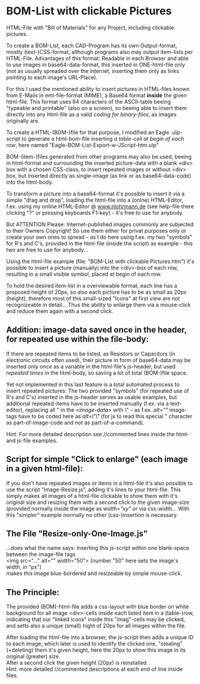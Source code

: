 # BOM-List with clickable Pictures
HTML-File with "Bill of Materials" for any Project, including clickable pictures.

To create a BOM-List, each CAD-Program has its own Output-format, mostly (text-)CSS-format, although
programs also may output item-lists per HTML-File. Advantages of this format: Readable in each Browser
and able to use images in base64-data-format, this inserted in ONE-html-file only (not as usually spreaded
over the internet, inserting them only as links pointing to each image's URL-Place).

For this I used the mentioned ability to insert pictures in HTML-files known from E-Mails in eml-file-format
(MIME), a Base64 format **inside** the given html-file. This format uses 64 characters of the ASCII-table
beeing "typeable and printable" (also on a screen), so beeing able to insert them directly into any html-file
as a valid *coding for binary-files*, as images originally are.

To create a HTML-(BOM-)file for that purpose, I modified an Eagle .ulp-script to generate a html-bom-file
inserting *a table-cell at begin of each row*, here named "Eagle-BOM-List-Export-w-JScript-htm.ulp" 

BOM-(item-)files generated from other programs may also be used, beeing in html-format and
surrounding the inserted picture-data with a blank &lt;div&gt; box with a chosen CSS-class, to insert repeated images
or without &lt;div&gt; box, but inserted directly as single-image (as link or as base64-data-code) into the html-body.

To transform a picture into a base64-format it's possible to insert it via a simple "drag and drop",
loading the html-file into a (onlne) HTML-Editor, f.ex. using my online HTML-Editor @ www.nlohrmann.de
(see help-file there clicking "?" or pressing keyboards F1-key) - it's free to use for anybody.

But ATTENTION Please: Internet-published images commonly are subjected to their Owners Copyright! So use
them either for privat purposes only or create your own ones to spread – as I do here using f.ex. my two
"symbols" for R's and C's, provided in the html-file (inside the script) as example - this two are free to use
for anybody...

Using the html-file example (file: "BOM-List with clickable Pictures.htm") it's possible to insert a picture
(manually) into the &lt;div&gt;-box of each row, resulting in a small visible symbol, placed at begin of each row.

To hold the desired item-list in a overviewable format, each line has a proposed height of 20px, so also
each picture has to be as small as 20px (height), therefore most of this small-sized "Icons" at first view are
not recognizeable in detail...
Thus the ability to enlarge them via a mouse-click and reduce them again with a second click.

Addition: image-data saved once in the header, for repeated use within the file-body:
---------
If there are repeated items to be listed, as Resistors or Capacitors (in electronic circuits often used),
their picture in form of base64-data may be inserted *only once* as a variable in the html-file's js-header,
but used *repeated times* in the html-body, so saving a lot of total (BOM-)file space.

Yet not implemented in this last feature is a total automated process to insert repeated pictures: The two
provided "symbols" (for repeated use of R's and C's) inserted in the js-header serves as usable examples,
but additional repeated-items have to be inserted manually (f.ex. via a text-editor),
replacing all " in the *&lt;image-data&gt;* with \\" – as f.ex. *alt=""* image-tags have to be coded here
as *alt=\\"\\"* (for js to read this special " character as part-of-image-code and not as part-of-a-command).

Hint: For more detailed description see //commented lines inside the html- and js-file examples.

Script for simple "Click to enlarge" (each image in a given html-file):
-----------------------------------------------------------------------
If you don't have repeated images or items in a html-file it's also possible to use the script
"Image-Resize.js", adding it's lines to your html-file.
This simply makes all images of a html-file clickable to show them with it's original size and resizing
them with a second click to the given image-size (provided normally inside the image as *width=\"xy\"*
or via css-width... With this "simpler" example normally no other (css-)insertion is necessary.

The File "Resize-only-One-Image.js"
-----------------------------------
...does what the name says: Inserting this js-script within one blank-space between the image-file tags  
&lt;img src=\"...\" alt=\"\" width=\"50\"&gt; (number "50" here sets the image's width, in "px")  
makes *this* image blue-bordered and resizeable by simple mouse-click.

The Principle:
--------------
The provided (BOM)-html-file adds a css-layout with blue border on white background for all image &lt;div&gt;-cells
inside each listed item in a (table-)row, indicating that our "linked icons" inside this "imag"-cells may be clicked,
and setts also a unique (small) hight of 20px for all images within the file.

After loading the html-file into a browser, the js-script then adds a unique ID to each image, which later
is used to identify the clicked one, "stealing" (=deleting) them it's given height, here the 20px to show this
image in its original (greater) size.  
After a second click the given height (20px) is reinstalled.  
Hint: more detailed //commented descriptions at each end of line inside files.
